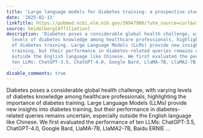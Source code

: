 ```yaml
---
title: 'Large language models for diabetes training: a prospective study'
date: '2025-02-13'
linkTitle: https://pubmed.ncbi.nlm.nih.gov/39947986/?utm_source=curl&utm_medium=rss&utm_campaign=pubmed-2&utm_content=1FakS-2QOkCT8HsMOQP1bCRQ4YzyumYOmxmF0moLsQ3dFB1E9V&fc=20220326224207&ff=20250214170344&v=2.18.0.post9+e462414
source: heidelberg[Affiliation]
description: 'Diabetes poses a considerable global health challenge, with varying
  levels of diabetes knowledge among healthcare professionals, highlighting the importance
  of diabetes training. Large Language Models (LLMs) provide new insights into diabetes
  training, but their performance in diabetes-related queries remains uncertain, especially
  outside the English language like Chinese. We first evaluated the performance of
  ten LLMs: ChatGPT-3.5, ChatGPT-4.0, Google Bard, LlaMA-7B, LlaMA2-7B, Baidu ERNIE
  ...'
disable_comments: true
---
```

Diabetes poses a considerable global health challenge, with varying levels of diabetes knowledge among healthcare professionals, highlighting the importance of diabetes training. Large Language Models (LLMs) provide new insights into diabetes training, but their performance in diabetes-related queries remains uncertain, especially outside the English language like Chinese. We first evaluated the performance of ten LLMs: ChatGPT-3.5, ChatGPT-4.0, Google Bard, LlaMA-7B, LlaMA2-7B, Baidu ERNIE ...